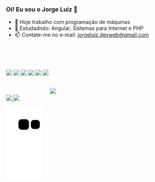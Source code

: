### Oi! Eu sou o Jorge Luiz 👋


- 🔭 Hoje trabalho com programação de máquinas
- 🌱 Estudadndo: Angular, Sistemas para Internet e PHP
- 📫 Contate-me no e-mail: jorgeluiz.devweb@gmail.com
<div style ="display: inline_block"><br>
<img width="40px" 
src="https://cdn.jsdelivr.net/gh/devicons/devicon/icons/angularjs/angularjs-original.svg" vspace="50px" />
  <img width="40px"
    src="https://cdn.jsdelivr.net/gh/devicons/devicon/icons/javascript/javascript-original.svg" vspace="50px" />
<img width="40px"
src="https://cdn.jsdelivr.net/gh/devicons/devicon/icons/css3/css3-original.svg" vspace="50px"/>
<img width="40px"
src="https://cdn.jsdelivr.net/gh/devicons/devicon/icons/html5/html5-original.svg" vspace="50px"/>
<img width="40px"
src="https://cdn.jsdelivr.net/gh/devicons/devicon/icons/php/php-original.svg" vspace="50px"/>
<img width="40px"
src="https://cdn.jsdelivr.net/gh/devicons/devicon/icons/mysql/mysql-original-wordmark.svg" vspace="50px"/>
<img width="40px"
src="https://cdn.jsdelivr.net/gh/devicons/devicon/icons/vscode/vscode-original-wordmark.svg" />
</div>

<div>
<a href="https://github.com/jorgedevweb">
<img loading="lazy" height="180em" src="https://github-readme-stats.vercel.app/api/top-langs/?username=jorgedevweb&layout=compact&langs_count=7&theme=dark"/>
<img loading="lazy" height="180em" src="https://github-readme-stats.vercel.app/api?username=jorgedevweb&show_icons=true&theme=dark&include_all_commits=true&count_private=true"/>
</div>

  
![Snake animation](https://github.com/jorgedevweb/jorgedevweb/blob/output/github-contribution-grid-snake.svg)


          
          
          
          

